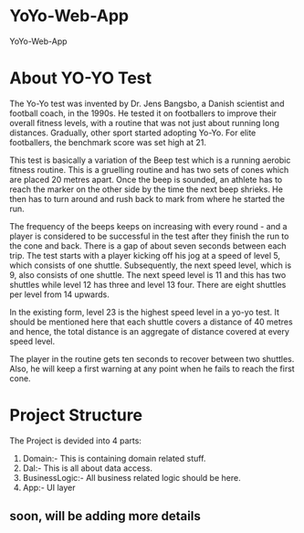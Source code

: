 # YoYo-Web-App
YoYo-Web-App

# About YO-YO Test
The Yo-Yo test was invented by Dr. Jens Bangsbo, a Danish scientist and football coach, 
in the 1990s. He tested it on footballers to improve their overall fitness levels, with a routine that was not just about running long distances. 
Gradually, other sport started adopting Yo-Yo. For elite footballers, the benchmark score was set high at 21. 

This test is basically a variation of the Beep test which is a running aerobic fitness routine. This is a gruelling routine and has two sets of cones which are 
placed 20 metres apart. Once the beep is sounded, an athlete has to reach the marker on the other side by the time the next beep shrieks. 
He then has to turn around and rush back to mark from where he started the run.

The frequency of the beeps keeps on increasing with every round - and a player is considered to be successful in the test after they finish the run to the cone and back.
There is a gap of about seven seconds between each trip.
The test starts with a player kicking off his jog at a speed of level 5, which consists of one shuttle. Subsequently, the next speed level, which is 9, 
also consists of one shuttle. The next speed level is 11 and this has two shuttles while level 12 has three and level 13 four. There are eight shuttles per level from 14 upwards.

In the existing form, level 23 is the highest speed level in a yo-yo test. It should be mentioned here that each shuttle covers a distance of 40 metres and hence, 
the total distance is an aggregate of distance covered at every speed level.

The player in the routine gets ten seconds to recover between two shuttles. Also, he will keep a first warning at any point when he fails to reach the first cone.

# Project Structure
 The Project is devided into 4 parts:
 1. Domain:- This is containing domain related stuff.
 2. Dal:- This is all about data access. 
 3. BusinessLogic:- All business related logic should be here.
 4. App:- UI layer
 
 ## soon, will be adding more details
 
